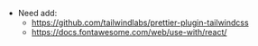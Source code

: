 - Need add:
  - https://github.com/tailwindlabs/prettier-plugin-tailwindcss
  - https://docs.fontawesome.com/web/use-with/react/
